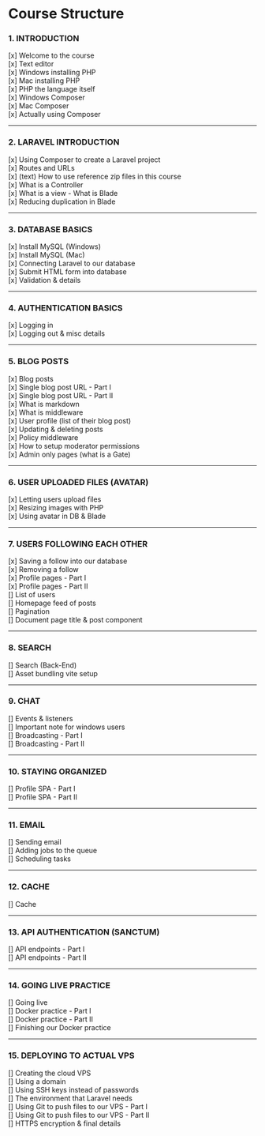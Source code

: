 # Course Structure



### 1. INTRODUCTION

[x] Welcome to the course \
[x] Text editor \
[x] Windows installing PHP \
[x] Mac installing PHP \
[x] PHP the language itself \
[x] Windows Composer \
[x] Mac Composer \
[x] Actually using Composer



---



### 2. LARAVEL INTRODUCTION

[x] Using Composer to create a Laravel project \
[x] Routes and URLs \
[x] (text) How to use reference zip files in this course \
[x] What is a Controller \
[x] What is a view - What is Blade \
[x] Reducing duplication in Blade



---



### 3. DATABASE BASICS

[x] Install MySQL (Windows) \
[x] Install MySQL (Mac) \
[x] Connecting Laravel to our database \
[x] Submit HTML form into database \
[x] Validation & details



---



### 4. AUTHENTICATION BASICS

[x] Logging in \
[x] Logging out & misc details



---



### 5. BLOG POSTS

[x] Blog posts \
[x] Single blog post URL - Part I \
[x] Single blog post URL - Part II \
[x] What is markdown \
[x] What is middleware \
[x] User profile (list of their blog post) \
[x] Updating & deleting posts \
[x] Policy middleware \
[x] How to setup moderator permissions \
[x] Admin only pages (what is a Gate)



---



### 6. USER UPLOADED FILES (AVATAR)

[x] Letting users upload files \
[x] Resizing images with PHP \
[x] Using avatar in DB & Blade



---



### 7. USERS FOLLOWING EACH OTHER

[x] Saving a follow into our database \
[x] Removing a follow \
[x] Profile pages - Part I \
[x] Profile pages - Part II \
[] List of users \
[] Homepage feed of posts \
[] Pagination \
[] Document page title & post component


---


### 8. SEARCH

[] Search (Back-End) \
[] Asset bundling vite setup


---


### 9. CHAT

[] Events & listeners \
[] Important note for windows users \
[] Broadcasting - Part I \
[] Broadcasting - Part II


---


### 10. STAYING ORGANIZED

[] Profile SPA - Part I \
[] Profile SPA - Part II


---


### 11. EMAIL

[] Sending email \
[] Adding jobs to the queue \
[] Scheduling tasks


---


### 12. CACHE

[] Cache


---


### 13. API AUTHENTICATION (SANCTUM)

[] API endpoints - Part I \
[] API endpoints - Part II


---


### 14. GOING LIVE PRACTICE

[] Going live \
[] Docker practice - Part I\
[] Docker practice - Part II \
[] Finishing our Docker practice


---


### 15. DEPLOYING TO ACTUAL VPS

[] Creating the cloud VPS \
[] Using a domain \
[] Using SSH keys instead of passwords \
[] The environment that Laravel needs \
[] Using Git to push files to our VPS - Part I \
[] Using Git to push files to our VPS - Part II \
[] HTTPS encryption & final details
